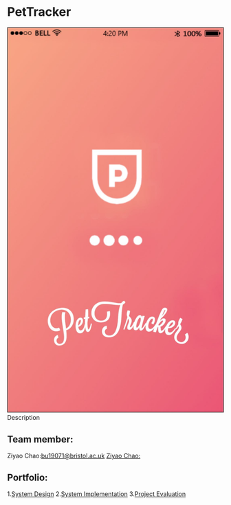 # PetTracker
![image](https://github.com/PetTracker/PetTracker/blob/dev/Portfolio/image/start.jpg) 
Description


## Team member:
Ziyao Chao:bu19071@bristol.ac.uk
[Ziyao Chao:](bu19071@bristol.ac.uk)

## Portfolio:
  1.[System Design](https://github.com/PetTracker/PetTracker/blob/dev/Portfolio/System%20Design.md)
  2.[System Implementation](https://github.com/PetTracker/PetTracker/blob/dev/Portfolio/System%20Implementation.md)
  3.[Project Evaluation](https://github.com/PetTracker/PetTracker/blob/dev/Portfolio/Project%20Evaluation.md)
